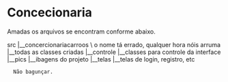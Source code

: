 # Concecionaria

Amadas os arquivos se encontram conforme abaixo.

src
   |__concercionariacarroos \\ o nome tá errado, qualquer hora nóis arruma
      |__todas as classes criadas
   |__controle 
      |__classes para controle da interface
   |__pics 
      |__ibagens do projeto
   |__telas
      |__telas de login, registro, etc
      
      Não bagunçar.
